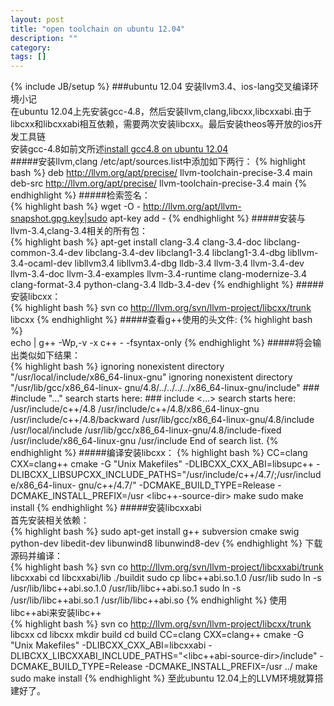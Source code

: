 ```yaml
---
layout: post
title: "open toolchain on ubuntu 12.04"
description: ""
category: 
tags: []
---
```

{% include JB/setup %}
###ubuntu 12.04 安装llvm3.4、ios-lang交叉编译环境小记  
在ubuntu 12.04上先安装gcc-4.8，然后安装llvm,clang,libcxx,libcxxabi.由于libcxx和libcxxabi相互依赖，需要两次安装libcxx。最后安装theos等开放的ios开发工具链   
安装gcc-4.8如前文所述[install gcc4.8 on ubuntu 12.04](/2014/04/02/gcc-48-on-ubuntu/)  
#####安装llvm,clang
/etc/apt/sources.list中添加如下两行：
{% highlight bash %}
    deb http://llvm.org/apt/precise/ llvm-toolchain-precise-3.4 main
    deb-src http://llvm.org/apt/precise/ llvm-toolchain-precise-3.4 main
{% endhighlight %}
#####检索签名：  
{% highlight bash %}
    wget -O - http://llvm.org/apt/llvm-snapshot.gpg.key|sudo apt-key add -
{% endhighlight %}
#####安装与llvm-3.4,clang-3.4相关的所有包：  
{% highlight bash %}
    apt-get install clang-3.4 clang-3.4-doc libclang-common-3.4-dev libclang-3.4-dev libclang1-3.4 libclang1-3.4-dbg libllvm-3.4-ocaml-dev libllvm3.4 libllvm3.4-dbg lldb-3.4 llvm-3.4 llvm-3.4-dev llvm-3.4-doc llvm-3.4-examples llvm-3.4-runtime clang-modernize-3.4 clang-format-3.4 python-clang-3.4 lldb-3.4-dev
{% endhighlight %}
#####安装libcxx：  
{% highlight bash %}
    svn co http://llvm.org/svn/llvm-project/libcxx/trunk libcxx
{% endhighlight %} 
#####查看g++使用的头文件:
{% highlight bash %}  
    echo | g++ -Wp,-v -x c++ - -fsyntax-only
{% endhighlight %}
#####将会输出类似如下结果：  
{% highlight bash %} 
    ignoring nonexistent directory "/usr/local/include/x86_64-linux-gnu"
    ignoring nonexistent directory "/usr/lib/gcc/x86_64-linux- gnu/4.8/../../../../x86_64-linux-gnu/include"
    ### #include "..." search starts here:
    ### include <...> search starts here:
    /usr/include/c++/4.8
    /usr/include/c++/4.8/x86_64-linux-gnu
    /usr/include/c++/4.8/backward
    /usr/lib/gcc/x86_64-linux-gnu/4.8/include
    /usr/local/include
    /usr/lib/gcc/x86_64-linux-gnu/4.8/include-fixed
    /usr/include/x86_64-linux-gnu
    /usr/include
    End of search list.
{% endhighlight %}
#####编译安装libcxx：
{% highlight bash %}
    CC=clang CXX=clang++ cmake -G "Unix Makefiles" -DLIBCXX_CXX_ABI=libsupc++ - DLIBCXX_LIBSUPCXX_INCLUDE_PATHS="/usr/include/c++/4.7/;/usr/include/x86_64-linux- gnu/c++/4.7/" -DCMAKE_BUILD_TYPE=Release -DCMAKE_INSTALL_PREFIX=/usr <libc++-source-dir>
    make
    sudo make install
{% endhighlight %}
#####安装libcxxabi  
首先安装相关依赖：  
{% highlight bash %}
    sudo apt-get install g++ subversion cmake swig python-dev libedit-dev libunwind8 libunwind8-dev
{% endhighlight %}
下载源码并编译：  
{% highlight bash %}
    svn co http://llvm.org/svn/llvm-project/libcxxabi/trunk libcxxabi
    cd libcxxabi/lib
    ./buildit
    sudo cp libc++abi.so.1.0 /usr/lib
    sudo ln -s /usr/lib/libc++abi.so.1.0 /usr/lib/libc++abi.so.1
    sudo ln -s /usr/lib/libc++abi.so.1 /usr/lib/libc++abi.so
{% endhighlight %}
使用libc++abi来安装libc++  
{% highlight bash %}
    svn co http://llvm.org/svn/llvm-project/libcxx/trunk libcxx
    cd libcxx
    mkdir build
    cd build
    CC=clang CXX=clang++ cmake -G "Unix Makefiles" -DLIBCXX_CXX_ABI=libcxxabi -  DLIBCXX_LIBCXXABI_INCLUDE_PATHS="<libc++abi-source-dir>/include" -  DCMAKE_BUILD_TYPE=Release -DCMAKE_INSTALL_PREFIX=/usr ../
    make
    sudo make install
{% endhighlight %}
至此ubuntu 12.04上的LLVM环境就算搭建好了。


